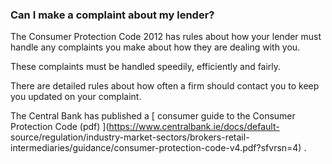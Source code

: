 ###  **Can I make a complaint about my lender?**

The Consumer Protection Code 2012 has rules about how your lender must handle
any complaints you make about how they are dealing with you.

These complaints must be handled speedily, efficiently and fairly.

There are detailed rules about how often a firm should contact you to keep you
updated on your complaint.

The Central Bank has published a [ consumer guide to the Consumer Protection
Code (pdf) ](https://www.centralbank.ie/docs/default-
source/regulation/industry-market-sectors/brokers-retail-
intermediaries/guidance/consumer-protection-code-v4.pdf?sfvrsn=4) .
